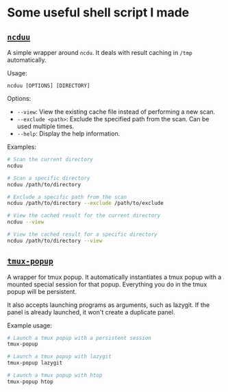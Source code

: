 # Some useful shell script I made

## [`ncduu`](./.bin/ncduu)

A simple wrapper around `ncdu`. It deals with result caching in `/tmp` automatically.

Usage:
```
ncduu [OPTIONS] [DIRECTORY]
```

Options:
- `--view`: View the existing cache file instead of performing a new scan.
- `--exclude <path>`: Exclude the specified path from the scan. Can be used multiple times.
- `--help`: Display the help information.

Examples:
```bash
# Scan the current directory
ncduu

# Scan a specific directory
ncduu /path/to/directory

# Exclude a specific path from the scan
ncduu /path/to/directory --exclude /path/to/exclude

# View the cached result for the current directory
ncduu --view

# View the cached result for a specific directory
ncduu /path/to/directory --view
```

## [`tmux-popup`](././.bin/tmux-popup)

A wrapper for tmux popup. It automatically instantiates a tmux popup with a mounted special session for that popup. Everything you do in the tmux popup will be persistent.

It also accepts launching programs as arguments, such as lazygit. If the panel is already launched, it won't create a duplicate panel.

Example usage:

```bash
# Launch a tmux popup with a persistent session
tmux-popup

# Launch a tmux popup with lazygit
tmux-popup lazygit

# Launch a tmux popup with htop
tmux-popup htop
```

